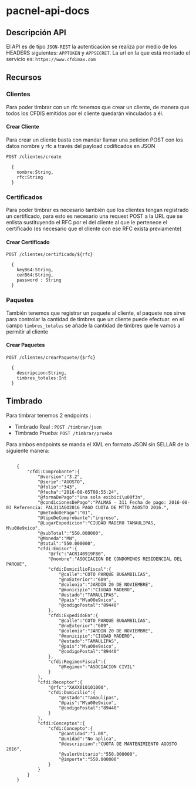 # pacnel-api-docs


## Descripción API

El API es de tipo `JSON-REST` la autenticación se realiza por medio de los HEADERS siguientes: `APPTOKEN` y `APPSECRET`.
La url en la que está montado el servicio es: `https://www.cfdimax.com`


## Recursos

### Clientes 
Para poder timbrar con un rfc tenemos que crear un cliente, de manera que todos los CFDIS emitidos por el cliente quedarán vinculados a él.

#### Crear Cliente
Para crear un cliente basta con mandar llamar una peticion POST con los datos nombre y rfc a través del payload codificados en JSON

`POST /clientes/create`  
```
  {
    nombre:String, 
    rfc:String
  }
```

### Certificados
Para poder timbrar es necesario también que los clientes tengan registrado un certificado, para esto es necesario una request POST a la URL que se enlista sustituyendo el RFC por el del cliente al que le pertenece el certificado (es necesario que el cliente con ese RFC exista previamente)

#### Crear Certificado
`POST /clientes/certificado/${rfc}`
```
  {
    keyB64:String, 
    cerB64:String,
    password : String
  }
```


### Paquetes
También tenemos que registrar un paquete al cliente, el paquete nos sirve para controlar la cantidad de timbres que un cliente puede efectuar. en el campo `timbres_totales` se añade la cantidad de timbres que le vamos a permitir al cliente

#### Crear Paquetes
`POST /clientes/crearPaquete/{$rfc}`

```
  {
    descripcion:String, 
    timbres_totales:Int
  }
```



## Timbrado 
 Para timbrar tenemos 2 endpoints :

- Timbrado Real : `POST /timbrar/json`
- Timbrado Prueba: `POST /timbrar/prueba`

Para ambos endpoints se manda el XML en formato JSON sin SELLAR de la siguiente manera:
```

    {
        "cfdi:Comprobante":{
            "@version":"3.2",
            "@serie":"AGOSTO",
            "@folio":"343",
            "@fecha":"2016-08-05T08:55:24",
            "@formaDePago":"Una sola exibici\u00f3n",
            "@condicionesDePago":"PALMAS - 311 Fecha de pago: 2016-08-03 Referencia: PAL311AGO2016 PAGO CUOTA DE MTTO AGOSTO 2016.",
            "@metodoDePago":"01",
            "@tipoDeComprobante":"ingreso",
            "@LugarExpedicion":"CIUDAD MADERO TAMAULIPAS, M\u00e9xico",
            "@subTotal":"550.000000",
            "@Moneda":"MN",
            "@total":"550.000000",
            "cfdi:Emisor":{
                "@rfc":"ACR140919F80",
                "@nombre":"ASOCIACION DE CONDOMINOS RESIDENCIAL DEL PARQUE",
                "cfdi:DomicilioFiscal":{
                    "@calle":"COTO PARQUE BUGAMBILIAS",
                    "@noExterior":"609",
                    "@colonia":"JARDIN 20 DE NOVIEMBRE",
                    "@municipio":"CIUDAD MADERO",
                    "@estado":"TAMAULIPAS",
                    "@pais":"M\u00e9xico",
                    "@codigoPostal":"89440"
                },
                "cfdi:ExpedidoEn":{
                    "@calle":"COTO PARQUE BUGAMBILIAS",
                    "@noExterior":"609",
                    "@colonia":"JARDIN 20 DE NOVIEMBRE",
                    "@municipio":"CIUDAD MADERO",
                    "@estado":"TAMAULIPAS",
                    "@pais":"M\u00e9xico",
                    "@codigoPostal":"89440"
                },
                "cfdi:RegimenFiscal":{
                    "@Regimen":"ASOCIACION CIVIL"
                }
            },
            "cfdi:Receptor":{
                "@rfc":"XAXX010101000",
                "cfdi:Domicilio":{
                    "@estado":"Tamaulipas",
                    "@pais":"M\u00e9xico",
                    "@codigoPostal":"89440"
                }
            },
            "cfdi:Conceptos":{
                "cfdi:Concepto":{
                    "@cantidad":"1.00",
                    "@unidad":"No aplica",
                    "@descripcion":"CUOTA DE MANTENIMIENTO AGOSTO 2016",
                    "@valorUnitario":"550.000000",
                    "@importe":"550.000000"
                }
            }
        }
    }

```
